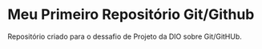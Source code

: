 # Meu Primeiro Repositório Git/Github
Repositório criado para o dessafio de Projeto da DIO sobre Git/GitHUb.
